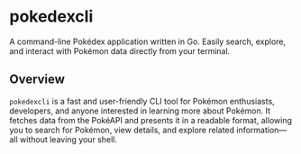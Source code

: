 # pokedexcli

A command-line Pokédex application written in Go. Easily search, explore, and interact with Pokémon data directly from your terminal.

## Overview

`pokedexcli` is a fast and user-friendly CLI tool for Pokémon enthusiasts, developers, and anyone interested in learning more about Pokémon. It fetches data from the PokéAPI and presents it in a readable format, allowing you to search for Pokémon, view details, and explore related information—all without leaving your shell.
